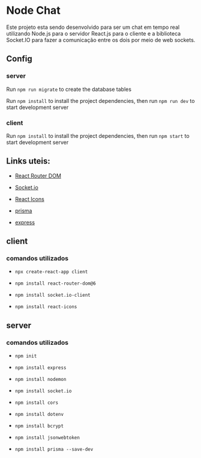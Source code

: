 # Node Chat

Este projeto esta sendo desenvolvido para ser um chat em tempo real utilizando Node.js para o servidor React.js para o cliente e a biblioteca Socket.IO para fazer a comunicação entre os dois por meio de web sockets.

## Config

### server

Run `npm run migrate` to create the database tables

Run `npm install` to install the project dependencies, then run `npm run dev` to start development server

### client

Run `npm install` to install the project dependencies, then run `npm start` to start development server

## Links uteis:

 - [React Router DOM](https://reactrouter.com/)
  
 - [Socket.io](https://socket.io/)

 - [React Icons](https://react-icons.github.io/react-icons/)

 - [prisma](https://www.prisma.io/docs/reference)

 - [express](https://expressjs.com/)

## client

### comandos utilizados

 - `npx create-react-app client`

 - `npm install react-router-dom@6`

 - `npm install socket.io-client`

 - `npm install react-icons`


## server

### comandos utilizados

 - `npm init`

 - `npm install express`

 - `npm install nodemon`

 - `npm install socket.io`

 - `npm install cors`

 - `npm install dotenv`

 - `npm install bcrypt`

 - `npm install jsonwebtoken`

 - `npm install prisma --save-dev`